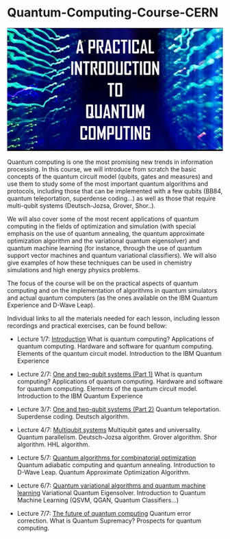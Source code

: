 # Quantum-Computing-Course-CERN

![Banner](banner.jpg)

Quantum computing is one the most promising new trends in information processing. In this course, we will introduce from scratch the basic concepts of the quantum circuit model (qubits, gates and measures) and use them to study some of the most important quantum algorithms and protocols, including those that can be implemented with a few qubits (BB84, quantum teleportation, superdense coding...) as well as those that require multi-qubit systems (Deutsch-Jozsa, Grover, Shor..).

We will also cover some of the most recent applications of quantum computing in the fields of optimization and simulation (with special emphasis on the use of quantum annealing, the quantum approximate optimization algorithm and the variational quantum eigensolver) and quantum machine learning (for instance, through the use of quantum support vector machines and quantum variational classifiers). We will also give examples of how these techniques can be used in chemistry simulations and high energy physics problems.

The focus of the course will be on the practical aspects of quantum computing and on the implementation of algorithms in quantum simulators and actual quantum computers (as the ones available on the IBM Quantum Experience and D-Wave Leap).

Individual links to all the materials needed for each lesson, including lesson recordings and practical exercises, can be found bellow:

- Lecture 1/7: [Introduction](https://indico.cern.ch/event/970903/)
What is quantum computing? Applications of quantum computing. Hardware and software for quantum computing. Elements of the quantum circuit model. Introduction to the IBM Quantum Experience

- Lecture 2/7: [One and two-qubit systems (Part 1)](https://indico.cern.ch/event/970904/)
What is quantum computing? Applications of quantum computing. Hardware and software for quantum computing. Elements of the quantum circuit model. Introduction to the IBM Quantum Experience

- Lecture 3/7: [One and two-qubit systems (Part 2)](https://indico.cern.ch/event/970905/)
Quantum teleportation. Superdense coding. Deutsch algorithm.   

- Lecture 4/7: [Multiqubit systems](https://indico.cern.ch/event/970906/)
Multiqubit gates and universality. Quantum parallelism. Deutsch-Jozsa algorithm. Grover algorithm. Shor algorithm. HHL algorithm.

- Lecture 5/7: [Quantum algorithms for combinatorial optimization](https://indico.cern.ch/event/970907/)
Quantum adiabatic computing and quantum annealing. Introduction to D-Wave Leap. Quantum Approximate Optimization Algorithm. 

- Lecture 6/7: [Quantum variational algorithms and quantum machine learning](https://indico.cern.ch/event/970908/)
Variational Quantum Eigensolver. Introduction to Quantum Machine Learning (QSVM, QGAN, Quantum Classifiers...)

- Lecture 7/7: [The future of quantum computing](https://indico.cern.ch/event/970909/)
Quantum error correction. What is Quantum Supremacy? Prospects for quantum computing. 
